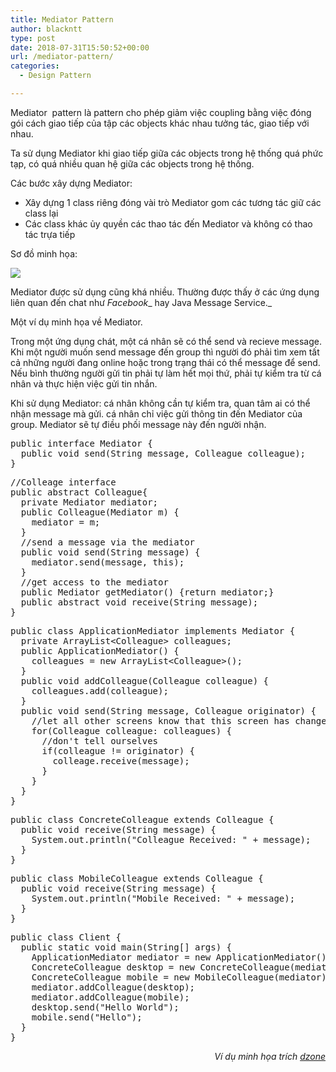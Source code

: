 ```yaml
---
title: Mediator Pattern
author: blackntt
type: post
date: 2018-07-31T15:50:52+00:00
url: /mediator-pattern/
categories:
  - Design Pattern

---
```

Mediator  pattern là pattern cho phép giảm việc coupling bằng việc đóng gói cách giao tiếp của tập các objects khác nhau tưởng tác, giao tiếp với nhau.

Ta sử dụng Mediator khi giao tiếp giữa các objects trong hệ thống quá phức tạp, có quá nhiều quan hệ giữa các objects trong hệ thống.

Các bước xây dựng Mediator:

  * Xây dựng 1 class riêng đóng vài trò Mediator gom các tương tác giữ các class lại
  * Các class khác ủy quyền các thao tác đến Mediator và không có thao tác trựa tiếp

Sơ đồ minh họa:

<img class="aligncenter" src="https://upload.wikimedia.org/wikipedia/commons/9/92/W3sDesign_Mediator_Design_Pattern_UML.jpg" /> 

Mediator được sử dụng cũng khá nhiều. Thường được thấy ở các ứng dụng liên quan đến chat như _Facebook__ hay Java Message Service._

Một ví dụ minh họa về Mediator.

Trong một ứng dụng chát, một cá nhân sẽ có thể send và recieve message. Khi một người muốn send message đến group thì người đó phải tìm xem tất cả những người đang online hoặc trong trạng thái có thể message để send. Nếu bình thường người gửi tin phải tự làm hết mọi thứ, phải tự kiểm tra từ cá nhân và thực hiện việc gửi tin nhắn.

Khi sử dụng Mediator: cá nhân không cần tự kiểm tra, quan tâm ai có thể nhận message mà gửi. cá nhân chỉ việc gửi thông tin đến Mediator của group. Mediator sẽ tự điều phối message này đến người nhận.

<pre class="toolbar:2 show-plain:3 lang:java decode:true">public interface Mediator {
  public void send(String message, Colleague colleague);
}</pre>

<pre class="toolbar:2 lang:java decode:true">//Colleage interface
public abstract Colleague{
  private Mediator mediator;
  public Colleague(Mediator m) {
    mediator = m;
  }
  //send a message via the mediator
  public void send(String message) {
    mediator.send(message, this);
  }
  //get access to the mediator
  public Mediator getMediator() {return mediator;}
  public abstract void receive(String message);
}</pre>

<pre class="toolbar:2 lang:java decode:true ">public class ApplicationMediator implements Mediator {
  private ArrayList&lt;Colleague&gt; colleagues;
  public ApplicationMediator() {
    colleagues = new ArrayList&lt;Colleague&gt;();
  }
  public void addColleague(Colleague colleague) {
    colleagues.add(colleague);
  }
  public void send(String message, Colleague originator) {
    //let all other screens know that this screen has changed
    for(Colleague colleague: colleagues) {
      //don't tell ourselves
      if(colleague != originator) {
        colleage.receive(message);
      }
    }
  }
}</pre>

<pre class="toolbar:2 show-plain:3 lang:java decode:true">public class ConcreteColleague extends Colleague {
  public void receive(String message) {
    System.out.println("Colleague Received: " + message);
  }
}
</pre>

<pre class="toolbar:2 lang:java decode:true ">public class MobileColleague extends Colleague {
  public void receive(String message) {
    System.out.println("Mobile Received: " + message);
  }
}</pre>

<pre class="toolbar:2 lang:java decode:true ">public class Client {
  public static void main(String[] args) {
    ApplicationMediator mediator = new ApplicationMediator();
    ConcreteColleague desktop = new ConcreteColleague(mediator);
    ConcreteColleague mobile = new MobileColleague(mediator);
    mediator.addColleague(desktop);
    mediator.addColleague(mobile);
    desktop.send("Hello World");
    mobile.send("Hello");
  }
}</pre>

<p style="text-align: right;">
  <em>Ví dụ minh họa trích <a href="https://dzone.com/articles/design-patterns-mediator">dzone</a></em>
</p>